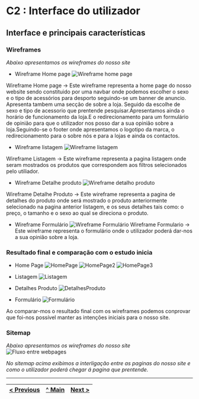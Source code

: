 # C2 : Interface do utilizador


## Interface e principais características

### Wireframes

_Abaixo apresentamos os wireframes do nosso site_  

- Wireframe Home page
 ![Wireframe home page](https://github.com/TIWM-Grupo5-2020/Project/blob/master/srcproj/img/WireframeHomePage.png)

Wireframe Home page -> Este wireframe representa a home page do nosso website sendo constituido por uma navbar onde podemos escolher o sexo e o tipo de acessórios para desporto
seguindo-se um banner de anuncio. Apresenta tambem uma secção de sobre a loja. Seguido da escolhe de sexo e tipo de acessorio que prentende pesquisar.Apresentamos ainda o horário de funcionamento da loja.E o redirecionamento para um formulário de opinião para que o utilizador nos posso dar a sua opinião sobre a loja.Seguindo-se o footer onde apresentamos o logotipo da marca, o redirecionamento para o sobre nós e para a lojas e ainda os contactos.
- Wireframe listagem
![Wireframe listagem](https://github.com/TIWM-Grupo5-2020/Project/blob/master/srcproj/img/WireframeListagem.png)

Wireframe Listagem -> Este wireframe representa a pagina listagem onde seram mostrados os produtos que correspondem aos filtros selecionados pelo utiliador.
- Wireframe Detalhe produto 
![Wireframe detalho produto](https://github.com/TIWM-Grupo5-2020/Project/blob/master/srcproj/img/WireframeDetalheProduto.png)

Wireframe Detalhe Produto -> Este wireframe representa a pagina de detalhes do produto onde será mostrado o produto anteriormente selecionado na pagina anterior listagem, e os seus detalhes tais como: o preço, o tamanho e o sexo ao qual se direciona o produto. 
- Wireframe Formulário 
![Wireframe Formulário](https://github.com/TIWM-Grupo5-2020/Project/blob/master/srcproj/img/WireframeFormulario.png)
Wireframe Formulario -> Este wireframe representa o formulário onde o utilizador poderá dar-nos a sua opinião sobre a loja. 

### Resultado final e comparação com o estudo inicia
- Home Page
![HomePage](https://github.com/TIWM-Grupo5-2020/Project/blob/master/srcproj/img/HomePage1.PNG)
![HomePage2](https://github.com/TIWM-Grupo5-2020/Project/blob/master/srcproj/img/HomePage2.PNG)
![HomePage3](https://github.com/TIWM-Grupo5-2020/Project/blob/master/srcproj/img/HomePage3.PNG)

- Listagem
![Listagem](https://github.com/TIWM-Grupo5-2020/Project/blob/master/srcproj/img/Listagem1.PNG)

- Detalhes Produto
![DetalhesProduto](https://github.com/TIWM-Grupo5-2020/Project/blob/master/srcproj/img/DetalhesProduto.PNG)

- Formulário
![Formulário](https://github.com/TIWM-Grupo5-2020/Project/blob/master/srcproj/img/Formulário.PNG)


Ao comparar-mos o resultado final com os wireframes podemos conprovar que foi-nos possível manter as intenções iniciais para o nosso site.

### Sitemap

_Abaixo apresentamos os wireframes do nosso site_  
![Fluxo entre webpages](https://github.com/TIWM-Grupo5-2020/Project/blob/master/srcproj/img/Fluxo%20site%20TI.jpeg)

_No sitemap acima exibimos a interligação entre as paginas do nosso site e como o utilizador poderá chegar á pagina que prentende._
 



---
[< Previous](c1.md) | [^ Main](https://github.com/exemploTrabalho/report) | [Next >](c3.md)
:--- | :---: | ---: 
